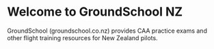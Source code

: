 # Welcome to GroundSchool NZ

GroundSchool (groundschool.co.nz) provides CAA practice exams and other flight
training resources for New Zealand pilots.
